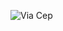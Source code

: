 ![Via Cep](https://github.com/jonata1200/Via-Cep/assets/106604675/5a04fc58-6f90-4f85-bebd-e2c53dd3daf7)
